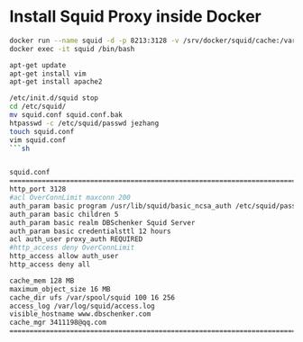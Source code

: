 Install Squid Proxy inside Docker
=================================


```sh
docker run --name squid -d -p 8213:3128 -v /srv/docker/squid/cache:/var/spool/squid sameersbn/squid:3.5.27
docker exec -it squid /bin/bash

apt-get update
apt-get install vim
apt-get install apache2

/etc/init.d/squid stop
cd /etc/squid/
mv squid.conf squid.conf.bak
htpasswd -c /etc/squid/passwd jezhang
touch squid.conf
vim squid.conf
```sh


squid.conf
=========================================================================
http_port 3128
#acl OverConnLimit maxconn 200
auth_param basic program /usr/lib/squid/basic_ncsa_auth /etc/squid/passwd
auth_param basic children 5
auth_param basic realm DBSchenker Squid Server
auth_param basic credentialsttl 12 hours
acl auth_user proxy_auth REQUIRED
#http_access deny OverConnLimit
http_access allow auth_user
http_access deny all

cache_mem 128 MB
maximum_object_size 16 MB
cache_dir ufs /var/spool/squid 100 16 256
access_log /var/log/squid/access.log
visible_hostname www.dbschenker.com
cache_mgr 3411198@qq.com
=========================================================================
